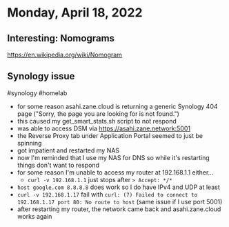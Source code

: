 # Monday, April 18, 2022

## Interesting: Nomograms

https://en.wikipedia.org/wiki/Nomogram

## Synology issue

#synology #homelab

- for some reason asahi.zane.cloud is returning a generic Synology 404 page ("Sorry, the page you are looking for is not found.")
- this caused my get_smart_stats.sh script to not respond
- was able to access DSM via https://asahi.zane.network:5001
- the Reverse Proxy tab under Application Portal seemed to just be spinning
- got impatient and restarted my NAS
- now I'm reminded that I use my NAS for DNS so while it's restarting things don't want to respond
- for some reason I'm unable to access my router at 192.168.1.1 either...
  - `curl -v 192.168.1.1` just stops after `> Accept: */*`
- `host google.com 8.8.8.8` does work so I do have IPv4 and UDP at least
- `curl -v 192.168.1.17` fail with `curl: (7) Failed to connect to 192.168.1.17 port 80: No route to host` (same issue if I use port 5001)
- after restarting my router, the network came back and asahi.zane.cloud works again